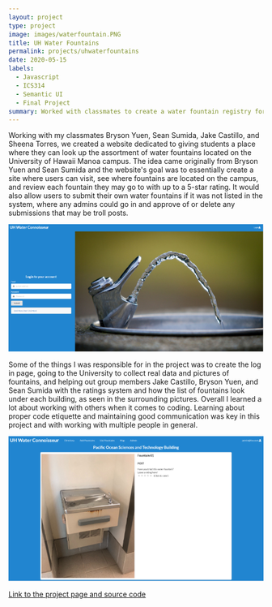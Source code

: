 ```yaml
---
layout: project
type: project
image: images/waterfountain.PNG
title: UH Water Fountains
permalink: projects/uhwaterfountains
date: 2020-05-15
labels:
  - Javascript
  - ICS314
  - Semantic UI
  - Final Project
summary: Worked with classmates to create a water fountain registry for UH Manoa.
---
```

Working with my classmates Bryson Yuen, Sean Sumida, Jake Castillo, and Sheena Torres, we created a website dedicated to giving students 
a place where they can look up the assortment of water fountains located on the University of Hawaii Manoa campus. The idea came 
originally from Bryson Yuen and Sean Sumida and the website's goal was to essentially create a site where users can visit, see where
fountains are located on the campus, and review each fountain they may go to with up to a 5-star rating. It would also allow users to
submit their own water fountains if it was not listed in the system, where any admins could go in and approve of or delete any submissions
that may be troll posts. 

<img class="ui large image" src="../images/waterfountainlogin.PNG">

Some of the things I was responsible for in the project was to create the log in page, going to the University to collect real data and 
pictures of fountains, and helping out group members Jake Castillo, Bryson Yuen, and Sean Sumida with the ratings system
and how the list of fountains look under each building, as seen in the surrounding pictures. Overall I learned a lot about working with 
others when it comes to coding. Learning about proper code etiquette and maintaining good communication was key in this project and with
working with multiple people in general. 

<img class="ui large image" src="../images/waterfountainlist.PNG">

[Link to the project page and source code](https://uh-waterfountain.github.io/)
